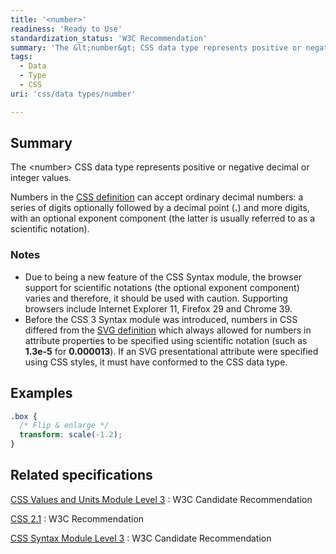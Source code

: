 ```yaml
---
title: '<number>'
readiness: 'Ready to Use'
standardization_status: 'W3C Recommendation'
summary: 'The &lt;number&gt; CSS data type represents positive or negative decimal or integer values.'
tags:
  - Data
  - Type
  - CSS
uri: 'css/data types/number'

---
```

## Summary

The &lt;number&gt; CSS data type represents positive or negative decimal or integer values.

 Numbers in the [CSS definition](http://www.w3.org/TR/css3-values/#numbers) can accept ordinary decimal numbers: a series of digits optionally followed by a decimal point (**.**) and more digits, with an optional exponent component (the latter is usually referred to as a scientific notation).

### Notes

-   Due to being a new feature of the CSS Syntax module, the browser support for scientific notations (the optional exponent component) varies and therefore, it should be used with caution. Supporting browsers include Internet Explorer 11, Firefox 29 and Chrome 39.
-   Before the CSS 3 Syntax module was introduced, numbers in CSS differed from the [SVG definition](http://www.w3.org/TR/SVG11/types.html#DataTypeNumber) which always allowed for numbers in attribute properties to be specified using scientific notation (such as **1.3e-5** for **0.000013**). If an SVG presentational attribute were specified using CSS styles, it must have conformed to the CSS data type.

## Examples

``` css
.box {
  /* Flip & enlarge */
  transform: scale(-1.2);
}
```

## Related specifications

[CSS Values and Units Module Level 3](http://www.w3.org/TR/css3-values/#numbers)
:   W3C Candidate Recommendation

[CSS 2.1](http://www.w3.org/TR/CSS21/syndata.html#numbers)
:   W3C Recommendation

[CSS Syntax Module Level 3](http://www.w3.org/TR/css-syntax-3/#number-token-diagram)
:   W3C Candidate Recommendation
